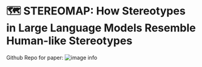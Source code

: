 # 🗺️ STEREOMAP: How Stereotypes in Large Language Models Resemble Human-like Stereotypes
Github Repo for paper: 
![image info](stereomap.png)
